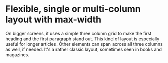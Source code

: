 # Flexible, single or multi-column layout with max-width

On bigger screens, it uses a simple three column grid to make the first heading and the first paragraph stand out. This kind of layout is especially useful for longer articles. Other elements can span across all three columns as well, if needed. It's a rather classic layout, sometimes seen in books and magazines.